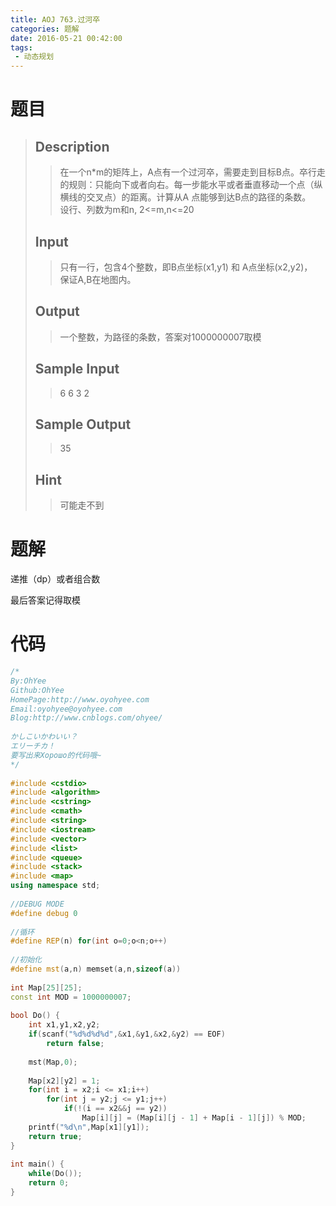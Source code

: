 ```yaml
---
title: AOJ 763.过河卒
categories: 题解
date: 2016-05-21 00:42:00
tags:
 - 动态规划
---
```


# 题目

> ## Description  
> > 在一个n*m的矩阵上，A点有一个过河卒，需要走到目标B点。卒行走的规则：只能向下或者向右。每一步能水平或者垂直移动一个点（纵横线的交叉点）的距离。计算从A 点能够到达B点的路径的条数。  
> > 设行、列数为m和n, 2<=m,n<=20  
>  <!--more-->  
>   
> ## Input  
> > 只有一行，包含4个整数，即B点坐标(x1,y1) 和 A点坐标(x2,y2)，  
> > 保证A,B在地图内。  
>    
>   
> ## Output  
> > 一个整数，为路径的条数，答案对1000000007取模  
>    
>   
> ## Sample Input  
> > 6  6  3  2  
>    
>   
> ## Sample Output  
> > 35  
>    
>   
> ## Hint  
> > 可能走不到  

# 题解

递推（dp）或者组合数

最后答案记得取模
  
# 代码

```cpp
/*
By:OhYee
Github:OhYee
HomePage:http://www.oyohyee.com
Email:oyohyee@oyohyee.com
Blog:http://www.cnblogs.com/ohyee/
 
かしこいかわいい？
エリーチカ！
要写出来Хорошо的代码哦~
*/
 
#include <cstdio>
#include <algorithm>
#include <cstring>
#include <cmath>
#include <string>
#include <iostream>
#include <vector>
#include <list>
#include <queue>
#include <stack>
#include <map>
using namespace std;
 
//DEBUG MODE
#define debug 0
 
//循环
#define REP(n) for(int o=0;o<n;o++)
 
//初始化
#define mst(a,n) memset(a,n,sizeof(a))
 
int Map[25][25];
const int MOD = 1000000007;
 
bool Do() {
    int x1,y1,x2,y2;
    if(scanf("%d%d%d%d",&x1,&y1,&x2,&y2) == EOF)
        return false;
 
    mst(Map,0);
 
    Map[x2][y2] = 1;
    for(int i = x2;i <= x1;i++)
        for(int j = y2;j <= y1;j++)
            if(!(i == x2&&j == y2))
                Map[i][j] = (Map[i][j - 1] + Map[i - 1][j]) % MOD;
    printf("%d\n",Map[x1][y1]);
    return true;
}
 
int main() {
    while(Do());
    return 0;
}
```
